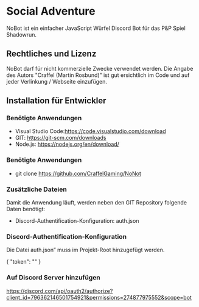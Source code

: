 # Social Adventure

NoBot ist ein einfacher JavaScript Würfel Discord Bot für das P&P Spiel Shadowrun.

## Rechtliches und Lizenz
NoBot darf für nicht kommerzielle Zwecke verwendet werden. 
Die Angabe des Autors "Craffel (Martin Rosbund)" ist gut ersichtlich im Code und auf jeder Verlinkung / Webseite einzufügen.

## Installation für Entwickler
### Benötigte Anwendungen
- Visual Studio Code:https://code.visualstudio.com/download 
- GIT: https://git-scm.com/downloads
- Node.js: https://nodejs.org/en/download/

### Benötigte Anwendungen
- git clone https://github.com/CraffelGaming/NoNot

### Zusätzliche Dateien
Damit die Anwendung läuft, werden neben den GIT Repository folgende Daten benötigt:

- Discord-Authentification-Konfiguration: auth.json

### Discord-Authentification-Konfiguration
Die Datei auth.json” muss im Projekt-Root hinzugefügt werden.

{
	"token": "<private token>"
}

### Auf Discord Server hinzufügen
https://discord.com/api/oauth2/authorize?client_id=796362146501754921&permissions=274877975552&scope=bot